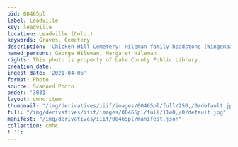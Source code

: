 ```yaml
---
pid: 00465pl
label: Leadville
key: leadville
location: Leadville (Colo.)
keywords: Graves, Cemetery
description: 'Chicken Hill Cemetery: Hileman family headstone (Wingenbach collection)'
named_persons: George Hileman, Margaret Hileman
rights: This photo is property of Lake County Public Library.
creation_date: 
ingest_date: '2021-04-06'
format: Photo
source: Scanned Photo
order: '3031'
layout: cmhc_item
thumbnail: "/img/derivatives/iiif/images/00465pl/full/250,/0/default.jpg"
full: "/img/derivatives/iiif/images/00465pl/full/1140,/0/default.jpg"
manifest: "/img/derivatives/iiif/00465pl/manifest.json"
collection: cmhc
! '': 
---
```


